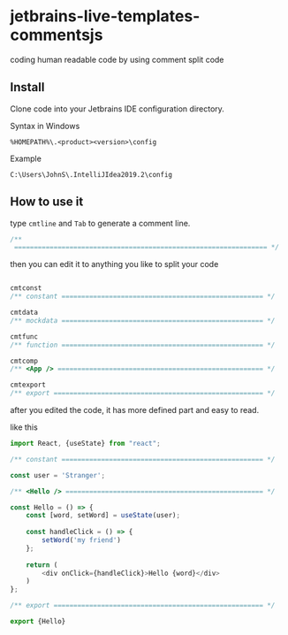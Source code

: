 # jetbrains-live-templates-commentsjs

coding human readable code by using comment split code

## Install 

Clone code into your Jetbrains IDE configuration directory.

Syntax in Windows

`%HOMEPATH%\.<product><version>\config`

Example

`C:\Users\JohnS\.IntelliJIdea2019.2\config`

## How to use it

type `cmtline` and `Tab` to generate a comment line.

```javascript
/** 
 ================================================================ */
```

then you can edit it to anything you like to split your code

```javascript

cmtconst
/** constant =================================================== */

cmtdata
/** mockdata =================================================== */

cmtfunc
/** function =================================================== */

cmtcomp
/** <App /> ==================================================== */

cmtexport
/** export ===================================================== */
```

after you edited the code, it has more defined part and easy to read.

like this

```javascript
import React, {useState} from "react";

/** constant =================================================== */

const user = 'Stranger';

/** <Hello /> ================================================== */

const Hello = () => {
    const [word, setWord] = useState(user);
    
    const handleClick = () => {
        setWord('my friend')
    };
    
    return (
        <div onClick={handleClick}>Hello {word}</div>
    )
};

/** export ===================================================== */

export {Hello}
```
